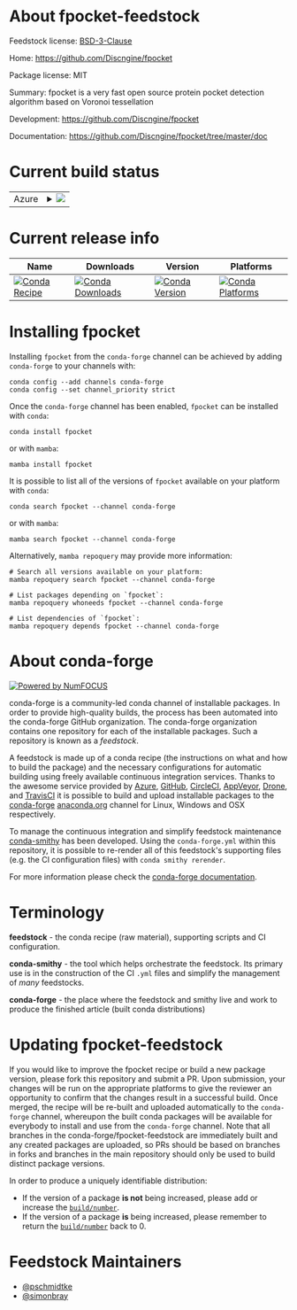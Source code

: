 About fpocket-feedstock
=======================

Feedstock license: [BSD-3-Clause](https://github.com/conda-forge/fpocket-feedstock/blob/main/LICENSE.txt)

Home: https://github.com/Discngine/fpocket

Package license: MIT

Summary: fpocket is a very fast open source protein pocket detection algorithm based on Voronoi tessellation

Development: https://github.com/Discngine/fpocket

Documentation: https://github.com/Discngine/fpocket/tree/master/doc

Current build status
====================


<table>
    
  <tr>
    <td>Azure</td>
    <td>
      <details>
        <summary>
          <a href="https://dev.azure.com/conda-forge/feedstock-builds/_build/latest?definitionId=7369&branchName=main">
            <img src="https://dev.azure.com/conda-forge/feedstock-builds/_apis/build/status/fpocket-feedstock?branchName=main">
          </a>
        </summary>
        <table>
          <thead><tr><th>Variant</th><th>Status</th></tr></thead>
          <tbody><tr>
              <td>linux_64</td>
              <td>
                <a href="https://dev.azure.com/conda-forge/feedstock-builds/_build/latest?definitionId=7369&branchName=main">
                  <img src="https://dev.azure.com/conda-forge/feedstock-builds/_apis/build/status/fpocket-feedstock?branchName=main&jobName=linux&configuration=linux%20linux_64_" alt="variant">
                </a>
              </td>
            </tr><tr>
              <td>osx_64</td>
              <td>
                <a href="https://dev.azure.com/conda-forge/feedstock-builds/_build/latest?definitionId=7369&branchName=main">
                  <img src="https://dev.azure.com/conda-forge/feedstock-builds/_apis/build/status/fpocket-feedstock?branchName=main&jobName=osx&configuration=osx%20osx_64_" alt="variant">
                </a>
              </td>
            </tr><tr>
              <td>osx_arm64</td>
              <td>
                <a href="https://dev.azure.com/conda-forge/feedstock-builds/_build/latest?definitionId=7369&branchName=main">
                  <img src="https://dev.azure.com/conda-forge/feedstock-builds/_apis/build/status/fpocket-feedstock?branchName=main&jobName=osx&configuration=osx%20osx_arm64_" alt="variant">
                </a>
              </td>
            </tr>
          </tbody>
        </table>
      </details>
    </td>
  </tr>
</table>

Current release info
====================

| Name | Downloads | Version | Platforms |
| --- | --- | --- | --- |
| [![Conda Recipe](https://img.shields.io/badge/recipe-fpocket-green.svg)](https://anaconda.org/conda-forge/fpocket) | [![Conda Downloads](https://img.shields.io/conda/dn/conda-forge/fpocket.svg)](https://anaconda.org/conda-forge/fpocket) | [![Conda Version](https://img.shields.io/conda/vn/conda-forge/fpocket.svg)](https://anaconda.org/conda-forge/fpocket) | [![Conda Platforms](https://img.shields.io/conda/pn/conda-forge/fpocket.svg)](https://anaconda.org/conda-forge/fpocket) |

Installing fpocket
==================

Installing `fpocket` from the `conda-forge` channel can be achieved by adding `conda-forge` to your channels with:

```
conda config --add channels conda-forge
conda config --set channel_priority strict
```

Once the `conda-forge` channel has been enabled, `fpocket` can be installed with `conda`:

```
conda install fpocket
```

or with `mamba`:

```
mamba install fpocket
```

It is possible to list all of the versions of `fpocket` available on your platform with `conda`:

```
conda search fpocket --channel conda-forge
```

or with `mamba`:

```
mamba search fpocket --channel conda-forge
```

Alternatively, `mamba repoquery` may provide more information:

```
# Search all versions available on your platform:
mamba repoquery search fpocket --channel conda-forge

# List packages depending on `fpocket`:
mamba repoquery whoneeds fpocket --channel conda-forge

# List dependencies of `fpocket`:
mamba repoquery depends fpocket --channel conda-forge
```


About conda-forge
=================

[![Powered by
NumFOCUS](https://img.shields.io/badge/powered%20by-NumFOCUS-orange.svg?style=flat&colorA=E1523D&colorB=007D8A)](https://numfocus.org)

conda-forge is a community-led conda channel of installable packages.
In order to provide high-quality builds, the process has been automated into the
conda-forge GitHub organization. The conda-forge organization contains one repository
for each of the installable packages. Such a repository is known as a *feedstock*.

A feedstock is made up of a conda recipe (the instructions on what and how to build
the package) and the necessary configurations for automatic building using freely
available continuous integration services. Thanks to the awesome service provided by
[Azure](https://azure.microsoft.com/en-us/services/devops/), [GitHub](https://github.com/),
[CircleCI](https://circleci.com/), [AppVeyor](https://www.appveyor.com/),
[Drone](https://cloud.drone.io/welcome), and [TravisCI](https://travis-ci.com/)
it is possible to build and upload installable packages to the
[conda-forge](https://anaconda.org/conda-forge) [anaconda.org](https://anaconda.org/)
channel for Linux, Windows and OSX respectively.

To manage the continuous integration and simplify feedstock maintenance
[conda-smithy](https://github.com/conda-forge/conda-smithy) has been developed.
Using the ``conda-forge.yml`` within this repository, it is possible to re-render all of
this feedstock's supporting files (e.g. the CI configuration files) with ``conda smithy rerender``.

For more information please check the [conda-forge documentation](https://conda-forge.org/docs/).

Terminology
===========

**feedstock** - the conda recipe (raw material), supporting scripts and CI configuration.

**conda-smithy** - the tool which helps orchestrate the feedstock.
                   Its primary use is in the construction of the CI ``.yml`` files
                   and simplify the management of *many* feedstocks.

**conda-forge** - the place where the feedstock and smithy live and work to
                  produce the finished article (built conda distributions)


Updating fpocket-feedstock
==========================

If you would like to improve the fpocket recipe or build a new
package version, please fork this repository and submit a PR. Upon submission,
your changes will be run on the appropriate platforms to give the reviewer an
opportunity to confirm that the changes result in a successful build. Once
merged, the recipe will be re-built and uploaded automatically to the
`conda-forge` channel, whereupon the built conda packages will be available for
everybody to install and use from the `conda-forge` channel.
Note that all branches in the conda-forge/fpocket-feedstock are
immediately built and any created packages are uploaded, so PRs should be based
on branches in forks and branches in the main repository should only be used to
build distinct package versions.

In order to produce a uniquely identifiable distribution:
 * If the version of a package **is not** being increased, please add or increase
   the [``build/number``](https://docs.conda.io/projects/conda-build/en/latest/resources/define-metadata.html#build-number-and-string).
 * If the version of a package **is** being increased, please remember to return
   the [``build/number``](https://docs.conda.io/projects/conda-build/en/latest/resources/define-metadata.html#build-number-and-string)
   back to 0.

Feedstock Maintainers
=====================

* [@pschmidtke](https://github.com/pschmidtke/)
* [@simonbray](https://github.com/simonbray/)

